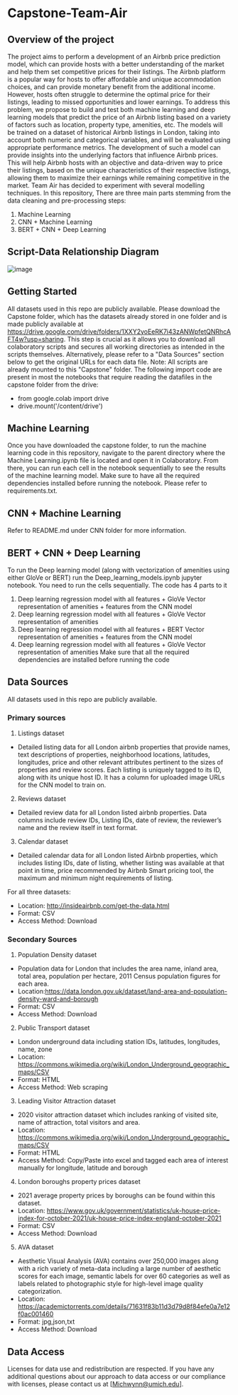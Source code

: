 # Capstone-Team-Air

## Overview of the project
The project aims to perform a development of an Airbnb price prediction model, which can provide hosts with a better understanding of the market and help them set competitive prices for their listings. The Airbnb platform is a popular way for hosts to offer affordable and unique accommodation choices, and can provide monetary benefit from the additional income. However, hosts often struggle to determine the optimal price for their listings, leading to missed opportunities and lower earnings. To address this problem, we propose to build and test both machine learning and deep learning models that predict the price of an Airbnb listing based on a variety of factors such as location, property type, amenities, etc. The models will be trained on a dataset of historical Airbnb listings in London, taking into account both numeric and categorical variables, and will be evaluated using appropriate performance metrics. The development of such a model can provide insights into the underlying factors that influence Airbnb prices. This will help Airbnb hosts with an objective and data-driven way to price their listings, based on the unique characteristics of their respective listings, allowing them to maximize their earnings while remaining competitive in the market. Team Air has decided to experiment with several modelling techniques. In this repository, There are three main parts stemming from the data cleaning and pre-processing steps: 

1) Machine Learning 
2) CNN + Machine Learning
3) BERT + CNN + Deep Learning

## Script-Data Relationship Diagram
![image](https://user-images.githubusercontent.com/83803770/232315819-d1d75e77-03f1-4749-8774-95abba0e8ead.png)


## Getting Started 
All datasets used in this repo are publicly available. Please download the Capstone folder, which has the datasets already stored in one folder and is made publicly available at https://drive.google.com/drive/folders/1XXY2yoEeRK7i43zANWpfetQNRhcAFT4w?usp=sharing.
This step is crucial as it allows you to download all colaboratory scripts and secures all working directories as intended in the scripts themselves. Alternatively, please refer to a "Data Sources" section below  to get the original URLs for each data file.
Note: All scripts are already mounted to this "Capstone" folder. The following import code are present in most the notebooks that require reading the datafiles in the capstone folder from the drive:

- from google.colab import drive
- drive.mount('/content/drive')

## Machine Learning 
Once you have downloaded the capstone folder, to run the machine learning code in this repository, navigate to the parent directory where the Machine Learning.ipynb file is located and open it in Colaboratory. From there, you can run each cell in the notebook sequentially to see the results of the machine learning model. Make sure to have all the required dependencies installed before running the notebook. Please refer to requirements.txt.

## CNN + Machine Learning 
Refer to README.md under CNN folder for more information.

## BERT + CNN + Deep Learning
To run the Deep learning model (along with vectorization of amenities using either GloVe or BERT) run the Deep_learning_models.ipynb jupyter notebook. You need to run the cells sequentially. The code has 4 parts to it 
1) Deep learning regression model with all features + GloVe Vector representation of amenities + features from the CNN model
2) Deep learning regression model with all features + GloVe Vector representation of amenities 
3) Deep learning regression model with all features + BERT Vector representation of amenities + features from the CNN model
4) Deep learning regression model with all features + GloVe Vector representation of amenities 
Make sure that all the required dependencies are installed before running the code 

## Data Sources
All datasets used in this repo are publicly available.


### Primary sources

1) Listings dataset
- Detailed listing data for all London airbnb properties that provide names, text descriptions of properties, neighborhood locations, latitudes, longitudes, price and other relevant attributes pertinent to the sizes of properties and review scores. Each listing is uniquely tagged to its ID, along with its unique host ID. It has a column for uploaded image URLs for the CNN model to train on. 

2) Reviews dataset
- Detailed review data for all London listed airbnb properties. Data columns include review IDs, Listing IDs, date of review, the reviewer’s name and the review itself in text format.

3) Calendar dataset
- Detailed calendar data for all London listed Airbnb properties, which includes listing IDs, date of listing, whether listing was available at that point in time, price recommended by Airbnb Smart pricing tool, the maximum and minimum night requirements of listing.

For all three datasets:
- Location: http://insideairbnb.com/get-the-data.html
- Format: CSV
- Access Method: Download

### Secondary Sources

1) Population Density dataset
- Population data for London that includes the area name, inland area, total area, population per hectare, 2011 Census population figures for each area.
- Location:https://data.london.gov.uk/dataset/land-area-and-population-density-ward-and-borough
- Format: CSV
- Access Method: Download


2) Public Transport dataset
- London underground data including station IDs, latitudes, longitudes, name, zone
- Location: https://commons.wikimedia.org/wiki/London_Underground_geographic_maps/CSV
- Format: HTML
- Access Method: Web scraping


3) Leading Visitor Attraction dataset
- 2020 visitor attraction dataset which includes ranking of visited site, name of attraction, total visitors and area. 
- Location: https://commons.wikimedia.org/wiki/London_Underground_geographic_maps/CSV
- Format: HTML
- Access Method: Copy/Paste into excel and tagged each area of interest manually for longitude, latitude and borough


4) London boroughs property prices dataset
- 2021 average property prices by boroughs can be found within this dataset. 
- Location: https://www.gov.uk/government/statistics/uk-house-price-index-for-october-2021/uk-house-price-index-england-october-2021
- Format: CSV
- Access Method: Download


5) AVA dataset 
-  Aesthetic Visual Analysis (AVA) contains over 250,000 images along with a rich variety of meta-data including a large number of aesthetic scores for each image, semantic labels for over 60 categories as well as labels related to photographic style for high-level image quality categorization.
- Location: https://academictorrents.com/details/71631f83b11d3d79d8f84efe0a7e12f0ac001460
- Format: jpg,json,txt
- Access Method: Download


## Data Access
Licenses for data use and redistribution are respected. If you have any additional questions about our approach to data access or our compliance with licenses, please contact us at [Michwynn@umich.edu].

